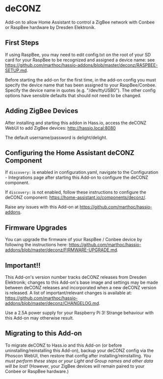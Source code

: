 # deCONZ

Add-on to allow Home Assistant to control a ZigBee network with Conbee or RaspBee hardware by Dresden Elektronik.

## First Steps

If using RaspBee, you may need to edit config.txt on the root of your SD card for your RaspBee to be recognized and assigned a device name: see https://github.com/marthoc/hassio-addons/blob/master/deconz/RASPBEE-SETUP.md.

Before starting the add-on for the first time, in the add-on config you must specify the device name that has been assigned to your RaspBee/Conbee. Specify the device name in quotes (e.g. "/dev/ttyUSB0"). The other config options have sensible defaults that should not need to be changed.

## Adding ZigBee Devices

After installing and starting this addon in Hass.io, access the deCONZ WebUI to add ZigBee devices: http://hassio.local:8080

The default username/password is delight/delight.

## Configuring the Home Assistant deCONZ Component

If `discovery:` is enabled in configuration.yaml, navigate to the Configuration - Integrations page after starting this Add-on to configure the deCONZ component.

If `discovery:` is not enabled, follow these instructions to configure the deCONZ component: https://home-assistant.io/components/deconz/.

Raise any issues with this Add-on at https://github.com/marthoc/hassio-addons.

## Firmware Upgrades

You can upgrade the firmware of your RaspBee / Conbee device by following the instructions here: https://github.com/marthoc/hassio-addons/blob/master/deconz/FIRMWARE-UPGRADE.md. 

## Important!!

This Add-on's version number tracks deCONZ releases from Dresden Elektronik; changes to this Add-on's base image and settings may be made between deCONZ releases and incorporated when a new deCONZ version is released. A list of important/relevant changes is available at: https://github.com/marthoc/hassio-addons/blob/master/deconz/CHANGELOG.md.

Use a 2.5A power supply for your Raspberry Pi 3! Strange behaviour with this Add-on may otherwise result.

## Migrating to this Add-on

To migrate deCONZ to Hass.io and this Add-on (or before uninstalling/reinstalling this Add-on), backup your deCONZ config via the Phoscon WebUI, then restore that config after installing/reinstalling. _You must perform these steps or your Light and Group names and other data will be lost!_ (However, your ZigBee devices will remain paired to your Conbee or RaspBee hardware.)

